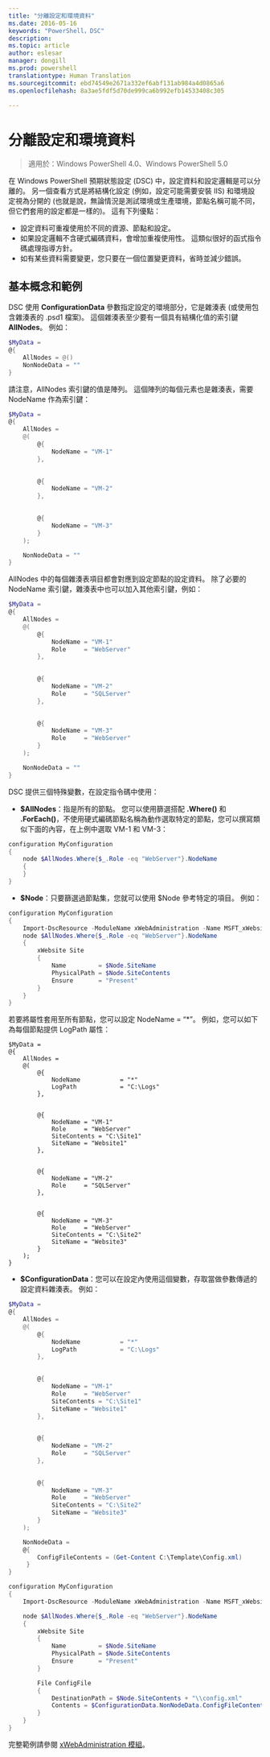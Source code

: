 ```yaml
---
title: "分離設定和環境資料"
ms.date: 2016-05-16
keywords: "PowerShell，DSC"
description: 
ms.topic: article
author: eslesar
manager: dongill
ms.prod: powershell
translationtype: Human Translation
ms.sourcegitcommit: ebd74549e2671a332ef6abf131ab984a4d0865a6
ms.openlocfilehash: 8a3ae5fdf5d70de999ca6b992efb14533408c305

---
```


# 分離設定和環境資料

>適用於：Windows PowerShell 4.0、Windows PowerShell 5.0

在 Windows PowerShell 預期狀態設定 (DSC) 中，設定資料和設定邏輯是可以分離的。 另一個查看方式是將結構化設定 (例如，設定可能需要安裝 IIS) 和環境設定視為分開的 (也就是說，無論情況是測試環境或生產環境，節點名稱可能不同，但它們套用的設定都是一樣的)。 這有下列優點：

* 設定資料可重複使用於不同的資源、節點和設定。
* 如果設定邏輯不含硬式編碼資料，會增加重複使用性。 這類似很好的函式指令碼處理指導方針。
* 如有某些資料需要變更，您只要在一個位置變更資料，省時並減少錯誤。

## 基本概念和範例

DSC 使用 **ConfigurationData** 參數指定設定的環境部分，它是雜湊表 (或使用包含雜湊表的 .psd1 檔案)。 這個雜湊表至少要有一個具有結構化值的索引鍵 **AllNodes**。 例如：

```powershell
$MyData = 
@{
    AllNodes = @()
    NonNodeData = ""   
}
```

請注意，AllNodes 索引鍵的值是陣列。 這個陣列的每個元素也是雜湊表，需要 NodeName 作為索引鍵：

```powershell
$MyData = 
@{
    AllNodes = 
    @(
        @{
            NodeName = "VM-1"
        },

 
        @{
            NodeName = "VM-2"
        },

 
        @{
            NodeName = "VM-3"
        }
    );

    NonNodeData = ""   
}
```

AllNodes 中的每個雜湊表項目都會對應到設定節點的設定資料。 除了必要的 NodeName 索引鍵，雜湊表中也可以加入其他索引鍵，例如：

```powershell
$MyData = 
@{
    AllNodes = 
    @(
        @{
            NodeName = "VM-1"
            Role     = "WebServer"
        },

 
        @{
            NodeName = "VM-2"
            Role     = "SQLServer"
        },

 
        @{
            NodeName = "VM-3"
            Role     = "WebServer"
        }
    );

    NonNodeData = ""   
}
```

DSC 提供三個特殊變數，在設定指令碼中使用：

* **$AllNodes**：指是所有的節點。 您可以使用篩選搭配 **.Where()** 和 **.ForEach()**，不使用硬式編碼節點名稱為動作選取特定的節點，您可以撰寫類似下面的內容，在上例中選取 VM-1 和 VM-3：

```powershell
configuration MyConfiguration
{
    node $AllNodes.Where{$_.Role -eq "WebServer"}.NodeName
    {
    }
}
```

* **$Node**：只要篩選過節點集，您就可以使用 $Node 參考特定的項目。 例如：

```powershell
configuration MyConfiguration
{
    Import-DscResource -ModuleName xWebAdministration -Name MSFT_xWebsite
    node $AllNodes.Where{$_.Role -eq "WebServer"}.NodeName
    {
        xWebsite Site
        {
            Name         = $Node.SiteName
            PhysicalPath = $Node.SiteContents
            Ensure       = "Present"
        }
    }
}
```

若要將屬性套用至所有節點，您可以設定 NodeName = “*”。 例如，您可以如下為每個節點提供 LogPath 屬性：

```
$MyData = 
@{
    AllNodes = 
    @(
        @{
            NodeName           = "*"
            LogPath            = "C:\Logs"
        },

 
        @{
            NodeName = "VM-1"
            Role     = "WebServer"
            SiteContents = "C:\Site1"
            SiteName = "Website1"
        },

 
        @{
            NodeName = "VM-2"
            Role     = "SQLServer"
        },

 
        @{
            NodeName = "VM-3"
            Role     = "WebServer"
            SiteContents = "C:\Site2"
            SiteName = "Website3"
        }
    );
}
```

* **$ConfigurationData**：您可以在設定內使用這個變數，存取當做參數傳遞的設定資料雜湊表。 例如：

```powershell
$MyData = 
@{
    AllNodes = 
    @(
        @{
            NodeName           = "*"
            LogPath            = "C:\Logs"
        },

 
        @{
            NodeName = "VM-1"
            Role     = "WebServer"
            SiteContents = "C:\Site1"
            SiteName = "Website1"
        },

 
        @{
            NodeName = "VM-2"
            Role     = "SQLServer"
        },
 

        @{
            NodeName = "VM-3"
            Role     = "WebServer"
            SiteContents = "C:\Site2"
            SiteName = "Website3"
        }
    );

    NonNodeData = 
    @{
        ConfigFileContents = (Get-Content C:\Template\Config.xml)
     }   
} 

configuration MyConfiguration
{
    Import-DscResource -ModuleName xWebAdministration -Name MSFT_xWebsite

    node $AllNodes.Where{$_.Role -eq "WebServer"}.NodeName
    {
        xWebsite Site
        {
            Name         = $Node.SiteName
            PhysicalPath = $Node.SiteContents
            Ensure       = "Present"
        }

        File ConfigFile
        {
            DestinationPath = $Node.SiteContents + "\\config.xml"
            Contents = $ConfigurationData.NonNodeData.ConfigFileContents
        }
    }
}
```

完整範例請參閱 [xWebAdministration 模組](https://powershellgallery.com/packages/xWebAdministration)。




<!--HONumber=Aug16_HO3-->


